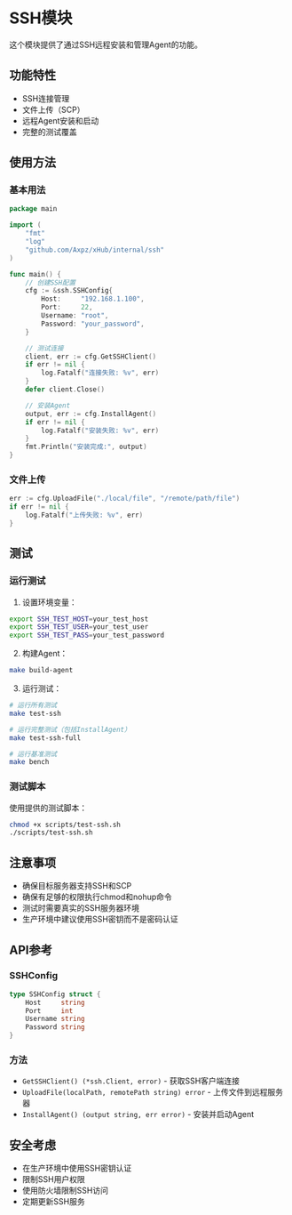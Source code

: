 # SSH模块

这个模块提供了通过SSH远程安装和管理Agent的功能。

## 功能特性

- SSH连接管理
- 文件上传（SCP）
- 远程Agent安装和启动
- 完整的测试覆盖

## 使用方法

### 基本用法

```go
package main

import (
    "fmt"
    "log"
    "github.com/Axpz/xHub/internal/ssh"
)

func main() {
    // 创建SSH配置
    cfg := &ssh.SSHConfig{
        Host:     "192.168.1.100",
        Port:     22,
        Username: "root",
        Password: "your_password",
    }

    // 测试连接
    client, err := cfg.GetSSHClient()
    if err != nil {
        log.Fatalf("连接失败: %v", err)
    }
    defer client.Close()

    // 安装Agent
    output, err := cfg.InstallAgent()
    if err != nil {
        log.Fatalf("安装失败: %v", err)
    }
    fmt.Println("安装完成:", output)
}
```

### 文件上传

```go
err := cfg.UploadFile("./local/file", "/remote/path/file")
if err != nil {
    log.Fatalf("上传失败: %v", err)
}
```

## 测试

### 运行测试

1. 设置环境变量：
```bash
export SSH_TEST_HOST=your_test_host
export SSH_TEST_USER=your_test_user
export SSH_TEST_PASS=your_test_password
```

2. 构建Agent：
```bash
make build-agent
```

3. 运行测试：
```bash
# 运行所有测试
make test-ssh

# 运行完整测试（包括InstallAgent）
make test-ssh-full

# 运行基准测试
make bench
```

### 测试脚本

使用提供的测试脚本：

```bash
chmod +x scripts/test-ssh.sh
./scripts/test-ssh.sh
```

## 注意事项

- 确保目标服务器支持SSH和SCP
- 确保有足够的权限执行chmod和nohup命令
- 测试时需要真实的SSH服务器环境
- 生产环境中建议使用SSH密钥而不是密码认证

## API参考

### SSHConfig

```go
type SSHConfig struct {
    Host     string
    Port     int
    Username string
    Password string
}
```

### 方法

- `GetSSHClient() (*ssh.Client, error)` - 获取SSH客户端连接
- `UploadFile(localPath, remotePath string) error` - 上传文件到远程服务器
- `InstallAgent() (output string, err error)` - 安装并启动Agent

## 安全考虑

- 在生产环境中使用SSH密钥认证
- 限制SSH用户权限
- 使用防火墙限制SSH访问
- 定期更新SSH服务 